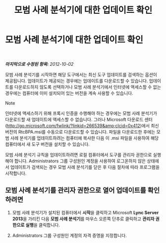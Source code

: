 ﻿---
title: 모범 사례 분석기에 대한 업데이트 확인
TOCTitle: 모범 사례 분석기에 대한 업데이트 확인
ms:assetid: 06f1da8b-99a7-4871-911e-bfb7542baced
ms:mtpsurl: https://technet.microsoft.com/ko-kr/library/JJ204645(v=OCS.15)
ms:contentKeyID: 49302697
ms.date: 08/10/2015
mtps_version: v=OCS.15
ms.translationtype: HT
---

# 모범 사례 분석기에 대한 업데이트 확인

 

_**마지막으로 수정된 항목:** 2012-10-02_

모범 사례 분석기를 시작하면 해당 도구에서는 최신 도구 업데이트를 검색하는 옵션이 제공됩니다. 업데이트가 제공되는 경우에는 업데이트를 다운로드할 수 있습니다. 업데이트를 다운로드하지 않도록 선택하거나 모범 사례 분석기에서 인터넷에 액세스할 수 없는 경우에는 컴퓨터에 이미 설치되어 있는 버전을 계속 사용할 수 있습니다.


> [!NOTE]
> 인터넷에 액세스하기 위해 프록시 인증을 수행해야 하는 경우에는 모범 사례 분석기가 다운로드할 새 업데이트에 액세스할 수 없습니다. 그러나 Microsoft 다운로드 센터(<A class=uri href="http://go.microsoft.com/fwlink/?linkid=266539%26clcid=0x412">http://go.microsoft.com/fwlink/?linkid=266539&amp;clcid=0x412</A>)에서 최신 버전의 RtcBPA.msi를 수동으로 다운로드할 수 있습니다. 파일을 다운로드한 후에는 모범 사례 분석기를 업데이트하려는 컴퓨터에 복사한 다음 이 .msi 파일을 사용하여 해당 컴퓨터에서 새 도구 버전을 설치할 수 있습니다.



모범 사례 분석기 규칙을 업데이트하려면 로컬 컴퓨터에서 도구를 관리자 권한으로 실행해야 합니다. Administrators 그룹 구성원인 계정을 사용하여 로그온하지 않은 상태에서 업데이트가 검색되는 경우 모범 사례 분석기를 닫은 후 다음 절차에 따라 프로그램을 시작합니다.

## 모범 사례 분석기를 관리자 권한으로 열어 업데이트를 확인하려면

1.  모범 사례 분석기가 설치된 컴퓨터에서 **시작**을 클릭하고 Microsoft **Lync Server 2013**을 가리킨 다음 **모범 사례 분석기**를 마우스 오른쪽 단추로 클릭하고 **관리자 권한으로 실행**을 클릭합니다.

2.  Administrators 그룹 구성원인 계정의 자격 증명을 지정합니다.


